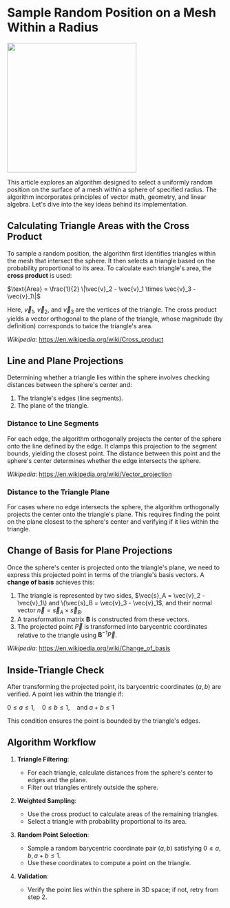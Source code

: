 # Sample Random Position on a Mesh Within a Radius
<img src="https://github.com/user-attachments/assets/85f625c6-4c93-422f-9985-c4b821ef8fc4" width="300px"/>

This article explores an algorithm designed to select a uniformly random position on the surface of a mesh within a sphere of specified radius. 
The algorithm incorporates principles of vector math, geometry, and linear algebra. Let's dive into the key ideas behind its implementation.

## Calculating Triangle Areas with the Cross Product

To sample a random position, the algorithm first identifies triangles within the mesh that intersect the sphere. 
It then selects a triangle based on the probability proportional to its area. To calculate each triangle's area, the **cross product** is used:

$\text{Area} = \frac{1}{2} \|\vec{v}_2 - \vec{v}_1 \times \vec{v}_3 - \vec{v}_1\|$

Here, $\vec{v}_1$, $\vec{v}_2$, and $\vec{v}_3$ are the vertices of the triangle. 
The cross product yields a vector orthogonal to the plane of the triangle, whose magnitude (by definition) corresponds to twice the triangle's area.

*Wikipedia*: https://en.wikipedia.org/wiki/Cross_product

## Line and Plane Projections

Determining whether a triangle lies within the sphere involves checking distances between the sphere's center and:

1. The triangle's edges (line segments).
2. The plane of the triangle.

### Distance to Line Segments
For each edge, the algorithm orthogonally projects the center of the sphere onto the line defined by the edge. 
It clamps this projection to the segment bounds, yielding the closest point. The distance between this point and the sphere's center determines whether the edge intersects the sphere.

*Wikipedia*: https://en.wikipedia.org/wiki/Vector_projection

### Distance to the Triangle Plane
For cases where no edge intersects the sphere, the algorithm orthogonally projects the center onto the triangle's plane. 
This requires finding the point on the plane closest to the sphere's center and verifying if it lies within the triangle.

## Change of Basis for Plane Projections

Once the sphere's center is projected onto the triangle's plane, we need to express this projected point in terms of the triangle's basis vectors. A **change of basis** achieves this:

1. The triangle is represented by two sides, $\vec{s}_A = \vec{v}_2 - \vec{v}_1\) and \(\vec{s}_B = \vec{v}_3 - \vec{v}_1$, and their normal vector $\vec{n} = \vec{s}_A \times \vec{s}_B$.
2. A transformation matrix $\mathbf{B}$ is constructed from these vectors.
3. The projected point $\vec{P}$ is transformed into barycentric coordinates relative to the triangle using $\mathbf{B}^{-1} \vec{P}$.

*Wikipedia*: https://en.wikipedia.org/wiki/Change_of_basis

## Inside-Triangle Check

After transforming the projected point, its barycentric coordinates $(a, b)$ are verified. A point lies within the triangle if:

$0 \leq a \leq 1, \quad 0 \leq b \leq 1, \quad \text{and } a + b \leq 1$

This condition ensures the point is bounded by the triangle's edges.

## Algorithm Workflow

1. **Triangle Filtering**:
   - For each triangle, calculate distances from the sphere's center to edges and the plane.
   - Filter out triangles entirely outside the sphere.

2. **Weighted Sampling**:
   - Use the cross product to calculate areas of the remaining triangles.
   - Select a triangle with probability proportional to its area.

3. **Random Point Selection**:
   - Sample a random barycentric coordinate pair $(a, b)$ satisfying $0 \leq a, b, a+b \leq 1$.
   - Use these coordinates to compute a point on the triangle.

4. **Validation**:
   - Verify the point lies within the sphere in 3D space; if not, retry from step 2.
